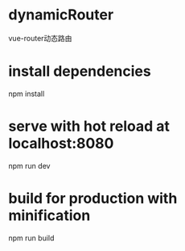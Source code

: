 
# dynamicRouter
vue-router动态路由
# install dependencies
npm install

# serve with hot reload at localhost:8080
npm run dev

# build for production with minification
npm run build
